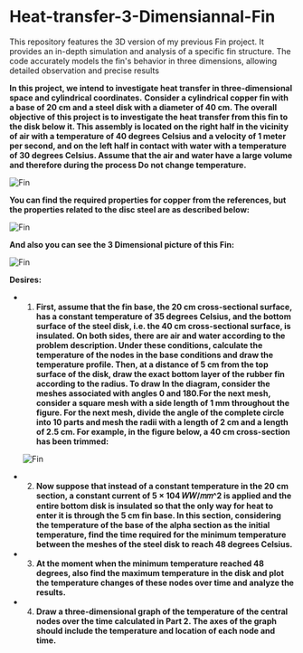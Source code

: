 # Heat-transfer-3-Dimensiannal-Fin
This repository features the 3D version of my previous Fin project. It provides an in-depth simulation and analysis of a specific fin structure. The code accurately models the fin's behavior in three dimensions, allowing detailed observation and precise results



**In this project, we intend to investigate heat transfer in three-dimensional space and cylindrical coordinates.**
**Consider a cylindrical copper fin with a base of 20 cm and a steel disk with a diameter of 40 cm. The overall objective of this project is to investigate the heat transfer from this fin to the disk below it. This assembly is located on the right half in the vicinity of air with a temperature of 40 degrees Celsius and a velocity of 1 meter per second, and on the left half in contact with water with a temperature of 30 degrees Celsius. Assume that the air and water have a large volume and therefore during the process Do not change temperature.**

![Fin](images/Fin2.PNG)



**You can find the required properties for copper from the references, but the properties related to the disc steel are as described below:**

![Fin](images/Fin.PNG)


**And also you can see the 3 Dimensional picture of this Fin:**

![Fin](images/Fin3.PNG)


**Desires:**
  - 1. **First, assume that the fin base, the 20 cm cross-sectional surface, has a constant temperature of 35 degrees Celsius, and the bottom surface of the steel disk, i.e. the 40 cm cross-sectional surface, is insulated. On both sides, there are air and water according to the problem description. Under these conditions, calculate the temperature of the nodes in the base conditions and draw the temperature profile. Then, at a distance of 5 cm from the top surface of the disk, draw the exact bottom layer of the rubber fin according to the radius. To draw In the diagram, consider the meshes associated with angles 0 and 180.For the next mesh, consider a square mesh with a side length of 1 mm throughout the figure.
For the next mesh, divide the angle of the complete circle into 10 parts and mesh the radii with a length of 2 cm and a length of 2.5 cm. For example, in the figure below, a 40 cm cross-section has been trimmed:**

      ![Fin](images/Fin4.PNG)


  - 2.  **Now suppose that instead of a constant temperature in the 20 cm section, a constant current of 5 × 104 𝑊𝑊/𝑚𝑚^2 is applied and the entire bottom disk is insulated so that the only way for heat to enter it is through the 5 cm fin base. In this section, considering the temperature of the base of the alpha section as the initial temperature, find the time required for the minimum temperature between the meshes of the steel disk to reach 48 degrees Celsius.**



   
  -  3.  **At the moment when the minimum temperature reached 48 degrees, also find the maximum temperature in the disk and plot the temperature changes of these nodes over time and analyze the results.**
   
  -  4.  **Draw a three-dimensional graph of the temperature of the central nodes over the time calculated in Part 2. The axes of the graph should include the temperature and location of each node and time.**
